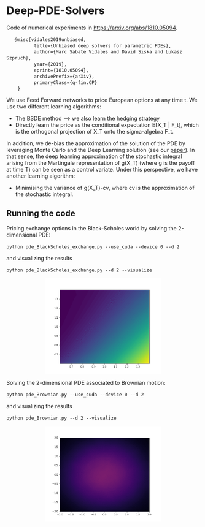 # Deep-PDE-Solvers

Code of numerical experiments in https://arxiv.org/abs/1810.05094.
 
       @misc{vidales2019unbiased,
              title={Unbiased deep solvers for parametric PDEs}, 
              author={Marc Sabate Vidales and David Siska and Lukasz Szpruch},
              year={2019},
              eprint={1810.05094},
              archivePrefix={arXiv},
              primaryClass={q-fin.CP}
        }

We use Feed Forward networks to price European options at any time t. 
We use two different learning algorithms:
- The BSDE method --> we also learn the hedging strategy
- Directly learn the price as the conditional expectation E[X_T | F_t], which is the orthogonal projection of X_T onto the sigma-algebra F_t. 

In addition, we de-bias the approximation of the solution of the PDE by leveraging Monte Carlo and the Deep Learning solution (see our [paper](https://arxiv.org/abs/1810.05094)). In that sense, the deep learning approximation of the stochastic integral arising from the Martingale representation of g(X_T) (where g is the payoff at time T) can be seen as a control variate. Under this perspective, we have another learning algorithm:
- Minimising the variance of g(X_T)-cv, where cv is the approximation of the stochastic integral. 


## Running the code

Pricing exchange options in the Black-Scholes world by solving the 2-dimensional PDE:
```
python pde_BlackScholes_exchange.py --use_cuda --device 0 --d 2
```
and visualizing the results
```
python pde_BlackScholes_exchange.py --d 2 --visualize
```

<p align="center">
<img align="middle" src="./numerical_results/BS/bsde/contourf.gif" alt="exchange" width="300" height="250" />
</p>



Solving the 2-dimensional PDE associated to Brownian motion:
```
python pde_Brownian.py --use_cuda --device 0 --d 2
```
and visualizing the results
```
python pde_Brownian.py --d 2 --visualize
```

<p align="center">
<img align="middle" src="./numerical_results/Brownian/bsde/contourf.gif" alt="exchange" width="300" height="250" />
</p>

